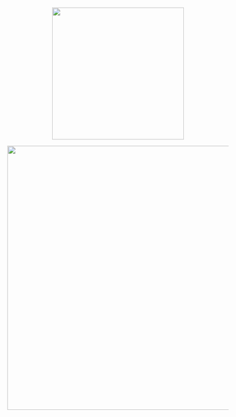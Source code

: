 <br />
<p align="center">
  <img width="300" src="https://user-images.githubusercontent.com/49458012/232750033-16eff890-2b57-4852-8ab8-84a52e96f0a8.svg">
</p>

<p align="center">
  <img width="600" src="https://user-images.githubusercontent.com/49458012/232748843-fa348781-8bac-4968-9cfa-a00a3655fd9a.svg">
</p>
